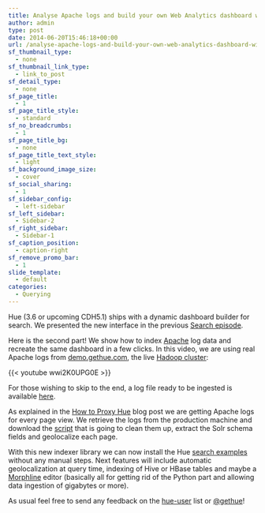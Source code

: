 ```yaml
---
title: Analyse Apache logs and build your own Web Analytics dashboard with Hadoop and Solr
author: admin
type: post
date: 2014-06-20T15:46:18+00:00
url: /analyse-apache-logs-and-build-your-own-web-analytics-dashboard-with-hadoop-and-solr/
sf_thumbnail_type:
  - none
sf_thumbnail_link_type:
  - link_to_post
sf_detail_type:
  - none
sf_page_title:
  - 1
sf_page_title_style:
  - standard
sf_no_breadcrumbs:
  - 1
sf_page_title_bg:
  - none
sf_page_title_text_style:
  - light
sf_background_image_size:
  - cover
sf_social_sharing:
  - 1
sf_sidebar_config:
  - left-sidebar
sf_left_sidebar:
  - Sidebar-2
sf_right_sidebar:
  - Sidebar-1
sf_caption_position:
  - caption-right
sf_remove_promo_bar:
  - 1
slide_template:
  - default
categories:
  - Querying
---
```


Hue (3.6 or upcoming CDH5.1) ships with a dynamic dashboard builder for search. We presented the new interface in the previous <a href="https://gethue.com/hadoop-search-dynamic-search-dashboards-with-solr/" target="_blank" rel="noopener noreferrer">Search episode</a>.

Here is the second part! We show how to index [Apache][1] log data and recreate the same dashboard in a few clicks. In this video, we are using real Apache logs from [demo.gethue.com][2], the live [Hadoop cluster][3]:

{{< youtube wwi2K0UPG0E >}}

For those wishing to skip to the end, a log file ready to be ingested is available [here][4].

As explained in the [How to Proxy Hue][5] blog post we are getting Apache logs for every page view. We retrieve the logs from the production machine and download the [script][6] that is going to clean them up, extract the Solr schema fields and geolocalize each page.

With this new indexer library we can now install the Hue [search examples][7] without any manual steps. Next features will include automatic geolocalization at query time, indexing of Hive or HBase tables and maybe a [Morphline][8] editor (basically all for getting rid of the Python part and allowing data ingestion of gigabytes or more).

As usual feel free to send any feedback on the [hue-user][9] list or [@gethue][10]!

[1]: https://httpd.apache.org/
[2]: http://demo.gethue.com
[3]: https://gethue.com/hadoop-tutorial-how-to-create-a-real-hadoop-cluster-in-10-minutes/
[4]: https://raw.githubusercontent.com/cloudera/hue/master/apps/search/examples/collections/solr_configs_log_analytics_demo/index_data.csv
[5]: https://gethue.com/i-put-a-proxy-on-hue/
[6]: https://github.com/romainr/hadoop-tutorials-examples/tree/master/search/indexing
[7]: https://gethue.com/tutorial-live-demo-of-search-on-hadoop/
[8]: http://cloudera.github.io/cdk/docs/current/cdk-morphlines/index.html
[9]: http://groups.google.com/a/cloudera.org/group/hue-user
[10]: https://twitter.com/gethue
